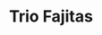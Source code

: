 ---
title: "Trio Fajitas"
price: "$18.00"
category: "Mexican-Cuisine"
img: ""
desc: "A combination of chicken, beef, and shrimp with grilled peppers and onions"
---